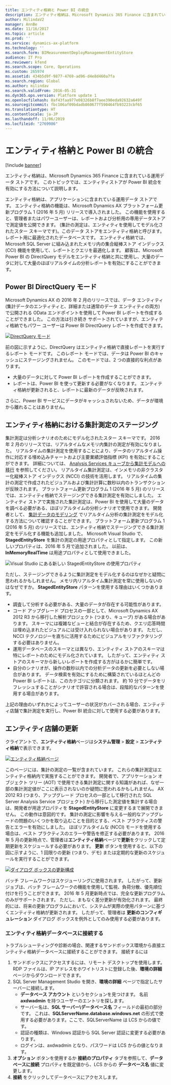 ```yaml
---
title: エンティティ格納と Power BI の統合
description: エンティティ格納は、Microsoft Dynamics 365 Finance に含まれている運用データ ストアです。 このトピックでは、エンティティストアが Power BI 統合を有効にする方法について説明します。
author: MilindaV2
manager: AnnBe
ms.date: 11/16/2017
ms.topic: article
ms.prod: ''
ms.service: dynamics-ax-platform
ms.technology: ''
ms.search.form: BIMeasurementDeployManagementEntityStore
audience: IT Pro
ms.reviewer: kfend
ms.search.scope: Core, Operations
ms.custom: 265974
ms.assetid: 434b5d9f-9877-4769-ad96-d4e8d460a7fa
ms.search.region: Global
ms.author: milindav
ms.search.validFrom: 2016-05-31
ms.dyn365.ops.version: Platform update 1
ms.openlocfilehash: 0af43faa977e08326b8f7aee390eda92632a649f
ms.sourcegitcommit: fbc106af09bdadb860677f590464fb93223cbf65
ms.translationtype: HT
ms.contentlocale: ja-JP
ms.lasthandoff: 11/06/2019
ms.locfileid: "2769986"
---
```

# <a name="power-bi-integration-with-entity-store"></a>エンティティ格納と Power BI の統合

[!include [banner](../includes/banner.md)]

エンティティ格納は、Microsoft Dynamics 365 Finance に含まれている運用データ ストアです。 このトピックでは、エンティティストアが Power BI 統合を有効にする方法について説明します。

エンティティ格納は、アプリケーションに含まれている運用データ ストアです。 エンティティ格納の機能は、Microsoft Dynamics AX プラットフォーム更新プログラム 1 (2016 年 5 月) リリースで導入されました。 この機能を使用すると、管理者またはパワーユーザーは、レポートおよび分析用の専用データストアで測定値を公開できます。 (集計の測定は、エンティティを使用してモデル化されたスター スキーマです)。このデータ ストアをエンティティ格納と呼びます。 レポート用に最適化されたデータベースです。 エンティティ格納では、Microsoft SQL Server に組み込まれたメモリ内の集合縦棒ストア インデックス (CCI) 機能を使用して、レポートとクエリを最適化します。 顧客は、Microsoft Power BI の DirectQuery モデルをエンティティ格納と共に使用し、大量のデータに対して大量のほぼリアルタイムの分析レポートを有効にすることができます。

## <a name="power-bi-directquery-mode"></a>Power BI DirectQuery モード
Microsoft Dynamics AX の 2016 年 2 月のリリースでは、データ エンティティ (集計データのエンティティと、詳細または通常のデータ エンティティの両方) で公開される OData エンドポイントを使用して Power BI レポートを作成することができました。 この方法は引き続き サポートされていますが、エンティティ格納でもパワー ユーザーは Power BI DirectQuery レポートを作成できます。

[![DirectQuery モード](./media/entity-store-architecture-1024x587.jpg)](./media/entity-store-architecture.jpg)

前の図に示すように、DirectQuery はエンティティ格納で直接レポートを実行するレポート モードです。 このレポート モードでは、データは Power BI のキャッシュにステージングされません。 このモードでは、2 つの直接的な利点があります。

- 大量のデータに対して Power BI レポートを作成することができます。
- レポートは、Power BI を使って更新する必要がなくなります。 エンティティ格納が更新されると、レポートに最新のデータが反映されます。

さらに、Power BI サービスにデータがキャッシュされないため、データが環境から離れることはありません。

## <a name="stage-aggregate-measurements-in-entity-store"></a>エンティティ格納における集計測定のステージング
集計測定は分析シナリオのためにモデル化されたスター スキーマです。 2016 年 2 月のリリースでは、リアルタイムなメモリ内集計の測定が有効になりました。 リアルタイムの集計測定を使用することにより、データのリアルタイム操作に対応する埋め込みチャートおよび主要業績評価指標 (KPI) を有効にすることができます。 詳細については、 [Analysis Services キューブから集計モデルへの移行](../migration-upgrade/in-memory-real-time-aggregate-models.md) を参照してください。 リアルタイム集計測定は、インメモリの非クラスター化縦棒ストア インデックス (NCCI) の技術を活用します。 リアルタイムの集計の測定で作成されたビジュアルおよび集計計算に数秒以内のトランザクションが反映されます。 プラットフォーム更新プログラム 1 (2016 年 5 月) のリリースでは、エンティティ格納でステージングできる集計測定を有効にしました。 エンティティ ストアで実施された集計測定は、Power BI を使用して大量のデータを調べる必要がある、ほぼリアルタイムの分析シナリオで使用できます。 開発者として、 [集計データのモデリング](model-aggregate-data.md) でリアルタイム分析の集計測定をモデル化する方法について確認することができます。 プラットフォーム更新プログラム 1 (2016 年 5 月) のリリースでは、エンティティ格納でステージングできる集計測定をモデル化する機能も追加しました。 Microsoft Visual Studio で、**StagedEntityStore** を集計の測定の用途プロパティとして指定します。 この新しいプロパティは、2016 年 5 月で追加されました。 以前は、**InMemoryRealTime** は用途プロパティとして使用できました。

![Visual Studio にある新しい StagedEntityStore の使用プロパティ](media/new-usage-property-in-VS.png)

ただし、ステージングできるように集計測定をモデル化するのはなぜかと疑問に思われるかもしれません。 メモリ内リアルタイム集計測定を常に使用しないのはなぜですか。 **StagedEntityStore** パターンを使用する理由はいくつかあります。

- 調査して分析する必要がある、大量のデータが存在する可能性があります。
- コード アップグレード プロセスの一部として、Microsoft Dynamics AX 2012 R3 から移行した解析プロジェクト (つまり、キューブ) がある場合があります。 スキーマには複雑なビューと結合が存在するため、クエリ応答時間は埋め込まれたビジュアルには受け入れられない場合があります。 ただし、NCCI テクノロジーを直ちに活用するためにビジュアルをリファクタリングする必要はありません。
- 運用データベースのスキーマとは異なり、エンティティ ストアのスキーマは特にレポートのためにモデル化されています。 したがって、エンティティ ストアのスキーマから新しいレポートを作成する方がはるかに簡単です。
- 自分のシナリオが、操作の数秒以内での分析データの更新を必要としない場合があります。 データ検索を有効にするために構築されているほとんどの Power BI レポートは、このカテゴリに分類されます。 約 10 分でデータをリフレッシュすることがシナリオで許容される場合は、段階的なパターンを使用する場合があります。

上記の理由のいずれかによってユーザーの状況がカバーされる場合、エンティティ店舗で集計測定を実行し、Power BI 統合に対して使用する必要があります。

## <a name="update-entity-store"></a>エンティティ店舗の更新
クライアントで、**エンティティ格納**ページは**システム管理** &gt; **設定** &gt; **エンティティ格納**で表示できます。

[![エンティティ格納ページ](./media/entity-store-form-1024x548.jpg)](./media/entity-store-form.jpg)

このページには、集計の測定の一覧が含まれています。 これらの集計測定はエンティティ格納内で実施することができます。 開発者で、アプリケーション オブジェクト ツリー (AOT) で使用できる集計測定に関する知識があれば、なぜ一部の集計測定値がここに表示されないのか疑問に思われるかもしれません。 AX 2012 R3 (つまり、アップグレード プロセスの一部として移行された SQL Server Analysis Service プロジェクト) から移行した測定値を集計する場合は、開発者が用途プロパティを **StagedEntityStore** に変更するまで展開できません。 この動作は意図的です。 集計の測定に影響を与える一般的なアップグレードの問題のいくつかを取り込むことを目的とする、ベスト プラクティスの警告とエラーを有効にしました。 ほぼリアルタイムな (NCCI) モードを使用する場合は、ベスト プラクティスのエラーや警告を修正する必要があります。 2016 年 5 月の更新時点で、管理者は**エンティティ格納**ページで**更新**をクリックして定期更新をスケジュールする必要があります。 **更新** ボタンを使用すると、以下の図に示すように、1 回限りの更新 (つまり、デモ) または定期的な更新のスケジュールを実行することができます。

[![ダイアログ ボックスの更新構成](./media/retail-cube-refresh-1024x548.jpg)](./media/retail-cube-refresh.jpg)

バッチ フレームワークはスケジューリングに使用されます。 したがって、更新ジョブは、バッチ フレームワークの機能を使用して監視、負荷分散、優先順位付けを行うことができます。 2016 年 5 月更新時点では、完全な更新プログラムのみがサポートされます。 ただし、まもなく差分更新が有効化されます。 最終的には、将来の更新プログラムにおいて、システムが実際の使用パターンに基づくエンティティ格納が更新されます。 したがって、管理者は **更新のコンフィギュレーション** ダイアログ ボックスを例外としてのみ使用する必要があります。

### <a name="connecting-to-the-entity-store-database"></a>エンティティ格納データベースに接続する
トラブルシューティングや診断の場合、関連するサンドボックス環境から直接エンティティ格納データベースに接続することができます。  接続するには

1. サンドボックスにアクセスするには、リモート デスクトップを使用します。  RDP ファイルは、IP アドレスをホワイトリストに登録した後、**環境の詳細** ページからダウンロードできます。
2. SQL Server Management Studio を開き、**環境の詳細** ページで指定したサーバーに接続します。  
    * **データベース アカウント** というセクションを見つけます。  名前 **axdwadmin** を持つユーザーのエントリを探します。  
    * サーバー名は、**SQL サーバー\データベース名** フィールドの最初の部分です。  これは、**SQLServerName.database.windows.net** の形式で使用する必要があります。ここで、SQLServerName は LCS からの値です。
    * 認証の種類は、Windows 認証から SQL Server 認証に変更する必要があります。
    * ログインは、axdwadmin となり、パスワードは LCS からの値となります。
3. **オプション** ボタンを使用するか **接続のプロパティ** タブを参照して、**データベースに接続** プロパティを既定値から、LCS からの **データベース名** 値に変更します。
4. **接続** をクリックしてデータベースにアクセスします。
